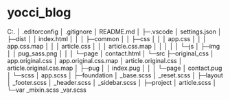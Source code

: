 # yocci_blog


C:.
│  .editorconfig
│  .gitignore
│  README.md
│
├─.vscode
│      settings.json
│
├─dist
│  │  index.html
│  │
│  ├─common
│  │  ├─css
│  │  │      app.css
│  │  │      app.css.map
│  │  │      article.css
│  │  │      article.css.map
│  │  │
│  │  └─js
│  ├─img
│  │      pug_sass.png
│  │
│  └─page
│          contact.html
│
└─src
    ├─original_css
    │      app.original.css
    │      app.original.css.map
    │      article.original.css
    │      article.original.css.map
    │
    ├─pug
    │  │  index.pug
    │  │
    │  └─page
    │          contact.pug
    │
    └─scss
        │  app.scss
        │
        ├─foundation
        │      _base.scss
        │      _reset.scss
        │
        ├─layout
        │      _footer.scss
        │      _header.scss
        │      _sidebar.scss
        │
        ├─project
        │      article.scss
        │
        └─var
                _mixin.scss
                _var.scss

